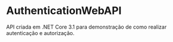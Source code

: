 # AuthenticationWebAPI
API criada em .NET Core 3.1 para demonstração de como realizar autenticação e autorização.
